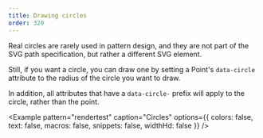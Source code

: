 ```yaml
---
title: Drawing circles
order: 320
---
```


Real circles are rarely used in pattern design, and they are not part of the SVG path specification, 
but rather a different SVG element.

Still, if you want a circle, you can draw one by setting a Point's `data-circle` attribute 
to the radius of the circle you want to draw.

In addition, all attributes that have a `data-circle-` prefix will apply to the circle, rather than the point.

<Example
  pattern="rendertest"
  caption="Circles"
  options={{
    colors: false,
    text: false,
    macros: false,
    snippets: false,
    widthHd: false
  }}
/>

